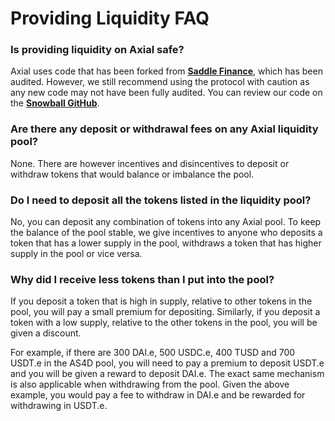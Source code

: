 # Providing Liquidity FAQ

### Is providing liquidity on Axial safe?

Axial uses code that has been forked from [**Saddle Finance**](https://saddle.finance), which has been audited. However, we still recommend using the protocol with caution as any new code may not have been fully audited. You can review our code on the [**Snowball GitHub**](https://github.com/Snowball-Finance).

### Are there any deposit or withdrawal fees on any Axial liquidity pool?

None. There are however incentives and disincentives to deposit or withdraw tokens that would balance or imbalance the pool.

### Do I need to deposit all the tokens listed in the liquidity pool?

No, you can deposit any combination of tokens into any Axial pool. To keep the balance of the pool stable, we give incentives to anyone who deposits a token that has a lower supply in the pool, withdraws a token that has higher supply in the pool or vice versa.

### Why did I receive less tokens than I put into the pool?

If you deposit a token that is high in supply, relative to other tokens in the pool, you will pay a small premium for depositing. Similarly, if you deposit a token with a low supply, relative to the other tokens in the pool, you will be given a discount.

For example, if there are 300 DAI.e, 500 USDC.e, 400 TUSD and 700 USDT.e in the AS4D pool, you will need to pay a premium to deposit USDT.e and you will be given a reward to deposit DAI.e. The exact same mechanism is also applicable when withdrawing from the pool. Given the above example, you would pay a fee to withdraw in DAI.e and be rewarded for withdrawing in USDT.e.
